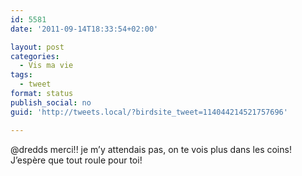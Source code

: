```yaml
---
id: 5581
date: '2011-09-14T18:33:54+02:00'

layout: post
categories:
  - Vis ma vie
tags:
  - tweet
format: status
publish_social: no
guid: 'http://tweets.local/?birdsite_tweet=114044214521757696'

---
```


@dredds merci!! je m’y attendais pas, on te vois plus dans les coins! J’espère que tout roule pour toi!